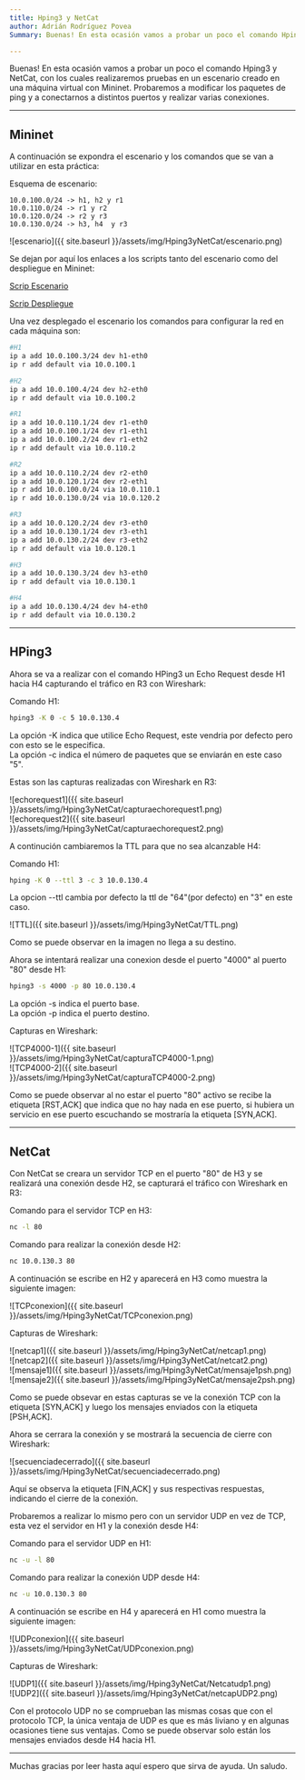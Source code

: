 ```yaml
---
title: Hping3 y NetCat
author: Adrián Rodríguez Povea
Summary: Buenas! En esta ocasión vamos a probar un poco el comando Hping3 y  NetCat, con los cuales realizaremos pruebas en un escenario creado en una máquina virtual con Mininet. Probaremos a modificar los paquetes de ping y a conectarnos a distintos puertos y realizar varias conexiones.

---
```


Buenas! En esta ocasión vamos a probar un poco el comando Hping3 y  NetCat, con los cuales realizaremos pruebas en un escenario creado en una máquina virtual con Mininet. Probaremos a modificar los paquetes de ping y a conectarnos a distintos puertos y realizar varias conexiones.

***

## Mininet

A continuación se expondra el escenario y los comandos que se van a utilizar en esta práctica:    

Esquema de escenario:    

`10.0.100.0/24 -> h1, h2 y r1`    
`10.0.110.0/24 -> r1 y r2`    
`10.0.120.0/24 -> r2 y r3`    
`10.0.130.0/24 -> h3, h4  y r3`    

![escenario]({{ site.baseurl }}/assets/img/Hping3yNetCat/escenario.png)

Se dejan por aquí los enlaces a los scripts tanto del escenario como del despliegue en Mininet:    

[Scrip Escenario](https://github.com/arpovea/arpovea.github.io/blob/master/assets/img/Hping3yNetCat/escenariotrasnporte2.mn)

[Scrip Despliegue](https://github.com/arpovea/arpovea.github.io/blob/master/assets/img/Hping3yNetCat/escenariotrasnporte2.py)

Una vez desplegado el escenario los comandos para configurar la red en cada máquina son:    

```bash
#H1 
ip a add 10.0.100.3/24 dev h1-eth0
ip r add default via 10.0.100.1

#H2
ip a add 10.0.100.4/24 dev h2-eth0
ip r add default via 10.0.100.2

#R1
ip a add 10.0.110.1/24 dev r1-eth0
ip a add 10.0.100.1/24 dev r1-eth1
ip a add 10.0.100.2/24 dev r1-eth2
ip r add default via 10.0.110.2

#R2
ip a add 10.0.110.2/24 dev r2-eth0
ip a add 10.0.120.1/24 dev r2-eth1
ip r add 10.0.100.0/24 via 10.0.110.1
ip r add 10.0.130.0/24 via 10.0.120.2

#R3
ip a add 10.0.120.2/24 dev r3-eth0
ip a add 10.0.130.1/24 dev r3-eth1
ip a add 10.0.130.2/24 dev r3-eth2
ip r add default via 10.0.120.1

#H3
ip a add 10.0.130.3/24 dev h3-eth0
ip r add default via 10.0.130.1

#H4
ip a add 10.0.130.4/24 dev h4-eth0
ip r add default via 10.0.130.2
```    

***

## HPing3

Ahora se va a realizar con el comando HPing3 un Echo Request desde H1 hacia H4 capturando el tráfico en R3 con Wireshark:    

Comando H1:

```bash
hping3 -K 0 -c 5 10.0.130.4
```
La opción -K indica que utilice Echo Request, este vendria por defecto pero con esto se le especifica.    
La opción -c indica el número de paquetes que se enviarán en este caso "5".     

Estas son las capturas realizadas con Wireshark en R3:    

![echorequest1]({{ site.baseurl }}/assets/img/Hping3yNetCat/capturaechorequest1.png)    
![echorequest2]({{ site.baseurl }}/assets/img/Hping3yNetCat/capturaechorequest2.png)    

A continución cambiaremos la TTL para que no sea alcanzable H4:    

Comando H1:    

```bash
hping -K 0 --ttl 3 -c 3 10.0.130.4
```

La opcion --ttl cambia por defecto la ttl de "64"(por defecto) en "3" en este caso.

![TTL]({{ site.baseurl }}/assets/img/Hping3yNetCat/TTL.png)

Como se puede observar en la imagen no llega a su destino.    


Ahora se intentará realizar una conexion desde el puerto "4000" al puerto "80" desde H1:    
```bash
hping3 -s 4000 -p 80 10.0.130.4
```

La opción -s indica el puerto base.    
La opción -p indica el puerto destino.    

Capturas en Wireshark:

![TCP4000-1]({{ site.baseurl }}/assets/img/Hping3yNetCat/capturaTCP4000-1.png)    
![TCP4000-2]({{ site.baseurl }}/assets/img/Hping3yNetCat/capturaTCP4000-2.png)    

Como se puede observar al no estar el puerto "80" activo se recibe la etiqueta [RST,ACK] que indica que no hay nada en ese puerto, si hubiera un servicio en ese puerto escuchando se mostraría la etiqueta [SYN,ACK].    


*** 

## NetCat

Con NetCat se creara un servidor TCP en el puerto "80" de H3 y se realizará una conexión desde H2, se capturará el tráfico con Wireshark en R3:    

Comando para el servidor TCP en H3:    
```bash
nc -l 80
```
Comando para realizar la conexión desde H2:    
```bash
nc 10.0.130.3 80
```
A continuación se escribe en H2 y aparecerá en H3 como muestra la siguiente imagen:

![TCPconexion]({{ site.baseurl }}/assets/img/Hping3yNetCat/TCPconexion.png)    

Capturas de Wireshark:    

![netcap1]({{ site.baseurl }}/assets/img/Hping3yNetCat/netcap1.png)    
![netcap2]({{ site.baseurl }}/assets/img/Hping3yNetCat/netcat2.png)    
![mensaje1]({{ site.baseurl }}/assets/img/Hping3yNetCat/mensaje1psh.png)    
![mensaje2]({{ site.baseurl }}/assets/img/Hping3yNetCat/mensaje2psh.png)    

Como se puede obsevar en estas capturas se ve la conexión TCP con la etiqueta [SYN,ACK] y luego los mensajes enviados con la etiqueta [PSH,ACK].    

Ahora se cerrara la conexión y se mostrará la secuencia de cierre con Wireshark:    

![secuenciadecerrado]({{ site.baseurl }}/assets/img/Hping3yNetCat/secuenciadecerrado.png)    

Aquí se observa la etiqueta [FIN,ACK] y sus respectivas respuestas, indicando el cierre de la conexión.    


Probaremos a realizar lo mismo pero con un servidor UDP en vez de TCP, esta vez el servidor en H1 y la conexión desde H4:    

Comando para el servidor UDP en H1:    
```bash
nc -u -l 80
```
Comando para realizar la conexión UDP desde H4:    
```bash
nc -u 10.0.130.3 80
```
A continuación se escribe en H4 y aparecerá en H1 como muestra la siguiente imagen:    

![UDPconexion]({{ site.baseurl }}/assets/img/Hping3yNetCat/UDPconexion.png)    

Capturas de Wireshark:    

![UDP1]({{ site.baseurl }}/assets/img/Hping3yNetCat/Netcatudp1.png)    
![UDP2]({{ site.baseurl }}/assets/img/Hping3yNetCat/netcapUDP2.png)    

Con el protocolo UDP no se comprueban las mismas cosas que con el protocolo TCP, la única ventaja de UDP es que es más liviano y en algunas ocasiones tiene sus ventajas. Como se puede observar solo están los mensajes enviados desde H4 hacia H1.    

***

Muchas gracias por leer hasta aquí espero que sirva de ayuda. Un saludo.    
